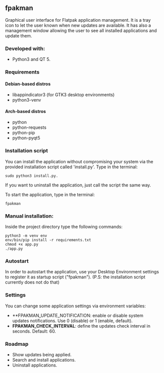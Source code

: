 ## fpakman
Graphical user interface for Flatpak application management. It is a tray icon to let the user known when new updates are available.
It has also a management window allowing the user to see all installed applications and update them.

### Developed with:
- Python3 and QT 5.

### Requirements
#### Debian-based distros
- libappindicator3 (for GTK3 desktop environments)
- python3-venv
#### Arch-based distros
- python
- python-requests
- python-pip
- python-pyqt5


### Installation script
You can install the application without compromising your system via the provided installation script called 'install.py'.
Type in the terminal:
```
sudo python3 install.py.
```
If you want to uninstall the application, just call the script the same way.

To start the application, type in the terminal:
```
fpakman
```

### Manual installation:
Inside the project directory type the following commands:
```
python3 -m venv env
env/bin/pip install -r requirements.txt
chmod +x app.py
./app.py
```

### Autostart
In order to autostart the application, use your Desktop Environment settings to register it as startup script ("fpakman").
(P.S: the installation script currently does not do that)

### Settings
You can change some application settings via environment variables:
- **FPAKMAN_UPDATE_NOTIFICATION: enable or disable system updates notifications. Use 0 (disable) or 1 (enable, default).
- **FPAKMAN_CHECK_INTERVAL**: define the updates check interval in seconds. Default: 60.

### Roadmap
- Show updates being applied.
- Search and install applications.
- Uninstall applications.
